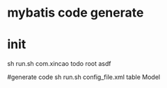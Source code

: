 # mybatis code generate

# init
sh run.sh com\.xincao todo root asdf

#generate code
sh run.sh config_file.xml  table Model
